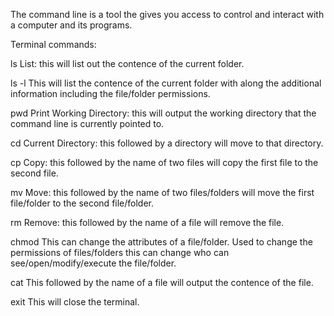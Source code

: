The command line is a tool the gives you access to control and interact with a computer and its programs.

Terminal commands:

ls 
  List: this will list out the contence of the current folder.

ls -l
  This will list the contence of the current folder with along the additional information including the file/folder permissions.

pwd
  Print Working Directory: this will output the working directory that the command line is currently pointed to.

cd
  Current Directory: this followed by a directory will move to that directory.

cp
  Copy: this followed by the name of two files will copy the first file to the second file.

mv
  Move: this followed by the name of two files/folders will move the first file/folder to the second file/folder.

rm
  Remove: this followed by the name of a file will remove the file.

chmod
  This can change the attributes of a file/folder. Used to change the permissions of files/folders this can change who can see/open/modify/execute the file/folder.

cat
  This followed by the name of a file will output the contence of the file.

exit
  This will close the terminal.